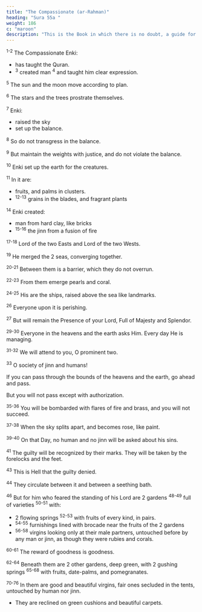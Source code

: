 ```yaml
---
title: "The Compassionate (ar-Rahman)"
heading: "Sura 55a "
weight: 186
c: "maroon"
description: "This is the Book in which there is no doubt, a guide for the righteous."
---
```



<sup>1-2</sup> The Compassionate Enki:
-  has taught the Quran.
- <sup>3</sup> created man <sup>4</sup> and taught him clear expression.

<sup>5</sup> The sun and the moon move according to plan.

<sup>6</sup> The stars and the trees prostrate themselves.

<sup>7</sup> Enki:
- raised the sky
- set up the balance.

<sup>8</sup> So do not transgress in the balance.

<sup>9</sup> But maintain the weights with justice, and do not violate the balance.

<sup>10</sup> Enki set up the earth for the creatures.

<sup>11</sup> In it are:
- fruits, and palms in clusters.
- <sup>12-13</sup> grains in the blades, and fragrant plants

<!-- <sup>13</sup> So which of your Lord’s marvels will you deny? -->

<sup>14</sup> Enki created:
- man from hard clay, like bricks
- <sup>15-16</sup> the jinn from a fusion of fire

<!-- <sup>16</sup> So which of your Lord’s marvels will you deny? -->

<sup>17-18</sup> Lord of the two Easts and Lord of the two Wests.

<!-- <sup>18</sup> So which of your Lord’s marvels will you deny? -->

<sup>19</sup> He merged the 2 seas, converging together.

<sup>20-21</sup> Between them is a barrier, which they do not overrun.

<!-- <sup>21</sup> So which of your Lord’s marvels will you deny? -->

<sup>22-23</sup> From them emerge pearls and coral.

<!-- <sup>23</sup> So which of your Lord’s marvels will you deny? -->

<sup>24-25</sup> His are the ships, raised above the sea like landmarks.

<!-- <sup>25</sup> So which of your Lord’s marvels will you deny? -->

<sup>26</sup> Everyone upon it is perishing.

<sup>27</sup> But will remain the Presence of your Lord, Full of Majesty and Splendor.

<!-- 28. So which of your Lord’s marvels will you deny? -->

<sup>29-30</sup> Everyone in the heavens and the earth asks Him. Every day He is managing.

<!-- 30. So which of your Lord’s marvels will you deny? -->

<sup>31-32</sup> We will attend to you, O prominent two.

<!-- 32. So which of your Lord’s marvels will you deny? -->

<sup>33</sup> O society of jinn and humans! 

If you can pass through the bounds of the heavens and the earth, go ahead and pass.

But you will not pass except with authorization.

<!-- 34. So which of your Lord’s marvels will you deny? -->

<sup>35-36</sup> You will be bombarded with flares of fire and brass, and you will not succeed.

<!-- 36. So which of your Lord’s marvels will you deny? -->

<sup>37-38</sup> When the sky splits apart, and becomes rose, like paint.

<!-- 38. So which of your Lord’s marvels will you deny? -->

<sup>39-40</sup> On that Day, no human and no jinn will be asked about his sins.

<!-- 40. So which of your Lord’s marvels will you deny? -->

<sup>41</sup> The guilty will be recognized by their marks. They will be taken by the forelocks and the feet.

<!-- 42. So which of your Lord’s marvels will you deny? -->

<sup>43</sup> This is Hell that the guilty denied.

<sup>44</sup> They circulate between it and between a seething bath.

<!-- 45. So which of your Lord’s marvels will you deny? -->

<sup>46</sup> But for him who feared the standing of his Lord are 2 gardens <sup>48-49</sup> full of varieties <sup>50-51</sup> with:
- 2 flowing springs <sup>52-53</sup> with fruits of every kind, in pairs.
- <sup>54-55</sup> furnishings lined with brocade near the fruits of the 2 gardens
- <sup>56-58</sup> virgins looking only at their male partners, untouched before by any man or jinn, as though they were rubies and corals.

<sup>60-61</sup> The reward of goodness is goodness.

<sup>62-64</sup> Beneath them are 2 other gardens, deep green, with 2 gushing springs <sup>65-68</sup> with fruits, date-palms, and pomegranates.

<sup>70-76</sup> In them are good and beautiful virgins, fair ones secluded in the tents, untouched by human nor jinn. 
- They are reclined on green cushions and beautiful carpets. 
